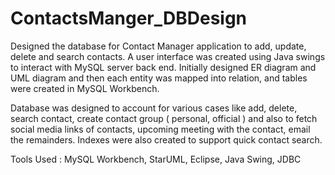 # ContactsManger_DBDesign
Designed the database for Contact Manager application to add, update, delete and search contacts. A user interface was created using Java swings to interact with MySQL server back end. Initially designed ER diagram and UML diagram and then each entity was mapped into relation, and tables were created in MySQL Workbench.

Database was designed to account for various cases like add, delete, search contact, create contact group ( personal, official ) and also to fetch social media links of contacts, upcoming meeting with the contact, email the remainders. Indexes were also created to support quick contact search.

Tools Used : MySQL Workbench, StarUML, Eclipse, Java Swing, JDBC
